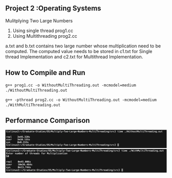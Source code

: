 
Project 2 :Operating Systems
---------------------------

Mulitplying Two Large Numbers

1) Using single thread prog1.cc
2) Using Multithreading prog2.cc

a.txt and b.txt contains two large number whose multiplication need to be computed. The computed value needs to be stored in c1.txt for Single thread Implementation and c2.txt for Multithread Implementation.

How to Compile and Run
----------------------
```shell
g++ prog1.cc -o WithoutMultiThreading.out -mcmodel=medium
./WithoutMultiThreading.out
```

```shell
g++ -pthread prog2.cc -o WithoutMultiThreading.out -mcmodel=medium
./WithMultiThreading.out
```

Performance Comparison
----------------------

![Without Multithreading](img/1.png)
![With Multithreading](img/2.png)

